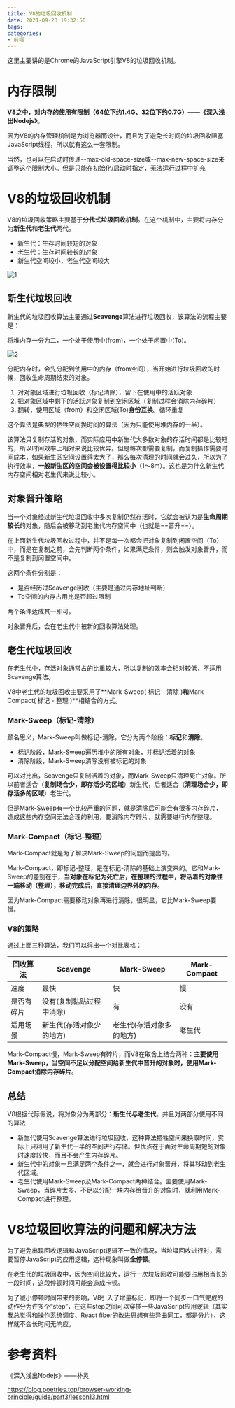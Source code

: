 ```yaml
---
title: V8的垃圾回收机制
date: 2021-09-23 19:32:56
tags:
categories:
- 前端
---
```


这里主要讲的是Chrome的JavaScript引擎V8的垃圾回收机制。

# 内存限制

**V8之中，对内存的使用有限制（64位下约1.4G、32位下约0.7G）——《深入浅出Nodejs》**。

因为V8的内存管理机制是为浏览器而设计，而且为了避免长时间的垃圾回收阻塞JavaScript线程，所以就有这么一套限制。

当然，也可以在启动时传递--max-old-space-size或--max-new-space-size来调整这个限制大小。但是只能在初始化/启动时指定，无法运行过程中扩充

# V8的垃圾回收机制

V8的垃圾回收策略主要基于**分代式垃圾回收机制**。在这个机制中，主要将内存分为**新生代**和**老生代**两代。

- 新生代：生存时间较短的对象
- 老生代：生存时间较长的对象
- 新生代空间较小，老生代空间较大

![1](1.png)

## 新生代垃圾回收

新生代的垃圾回收算法主要通过**Scavenge**算法进行垃圾回收，该算法的流程主要是：

将堆内存一分为二，一个处于使用中(from)，一个处于闲置中(To)。

![2](2.png)

分配内存时，会先分配到使用中的内存（from空间），当开始进行垃圾回收的时候，回收生命周期结束的对象。

1. 对对象区域进行垃圾回收（标记清除），留下在使用中的活跃对象
2. 把对象区域中剩下的活跃对象复制到空闲区域（复制过程会消除内存碎片）
3. 翻转，使用区域（from）和空闲区域(To)**身份互换**。循环重复

这个算法是典型的牺牲空间换时间的算法（因为只能使用堆内存的一半）。

该算法只复制存活的对象，而实际应用中新生代大多数对象的存活时间都是比较短的，所以时间效率上相对来说比较优异。但是每次都需要复制，而复制操作需要时间成本，如果新生区空间设置得太大了，那么每次清理的时间就会过久，所以为了执行效率，**一般新生区的空间会被设置得比较小**（1～8m）。这也是为什么新生代内存空间相对老生代来说比较小。



## 对象晋升策略

当一个对象经过新生代垃圾回收中多次复制仍然存活时，它就会被认为是**生命周期较长**的对象，随后会被移动到老生代内存空间中（也就是==晋升==）。

在上面新生代垃圾回收过程中，并不是每一次都会把对象复制到闲置空间（To）中，而是在复制之前，会先判断两个条件，如果满足条件，则会触发对象晋升，而不是复制到闲置空间中。

这两个条件分别是：

- 是否经历过Scavenge回收（主要是通过内存地址判断）
- To空间的内存占用比是否超过限制

两个条件达成其一即可。

对象晋升后，会在老生代中被新的回收算法处理。

## 老生代垃圾回收

在老生代中，存活对象通常占的比重较大，所以复制的效率会相对较低，不适用Scavenge算法。

V8中老生代的垃圾回收主要采用了**Mark-Sweep( 标记 - 清除 )**和**Mark-Compact( 标记 - 整理 )**相结合的方式。

### Mark-Sweep（标记-清除）

顾名思义，Mark-Sweep叫做标记-清除，它分为两个阶段：**标记**和**清除**。

- 标记阶段，Mark-Sweep遍历堆中的所有对象，并标记活着的对象
- 清除阶段，Mark-Sweep清除没有被标记的对象

可以对比出，Scavenge只复制活着的对象，而Mark-Sweep只清理死亡对象。所以前者适合（**复制场合少，即存活少的区域**）新生代，后者适合（**清理场合少，即存活多的区域**）老生代。

但是Mark-Sweep有一个比较严重的问题，就是清除后可能会有很多内存碎片，造成这些内存空间无法合理的利用，要消除内存碎片，就需要进行内存整理。

### Mark-Compact（标记-整理）

Mark-Compact就是为了解决Mark-Sweep的问题而提出的。

Mark-Compact，即标记-整理，是在标记-清除的基础上演变来的。它和Mark-Sweep的差别在于，**当对象在标记为死亡后，在整理的过程中，将活着的对象往一端移动（整理），移动完成后，直接清理边界外的内存**。

因为Mark-Compact需要移动对象再进行清除，很明显，它比Mark-Sweep要慢。

### V8的策略

通过上面三种算法，我们可以得出一个对比表格：

| 回收算法   | Scavenge                 | Mark-Sweep               | Mark-Compact |
| ---------- | ------------------------ | ------------------------ | ------------ |
| 速度       | 最快                     | 快                       | 慢           |
| 是否有碎片 | 没有(复制黏贴过程中消除) | 有                       | 没有         |
| 适用场景   | 新生代(存活对象少的地方) | 老生代(存活对象多的地方) | 老生代       |

Mark-Compact慢，Mark-Sweep有碎片，而V8在取舍上结合两种：**主要使用Mark-Sweep，当空间不足以分配空间给新生代中晋升的对象时，使用Mark-Compact消除内存碎片**。

## 总结

V8根据代际假说，将对象分为两部分：**新生代与老生代**。并且对两部分使用不同的算法

- 新生代使用Scavenge算法进行垃圾回收，这种算法牺牲空间来换取时间，实际上只利用了新生代一半的空间进行存储。但优点在于面对生命周期短的对象时速度较快，而且不会产生内存碎片。
- 新生代中的对象一旦满足两个条件之一，就会进行对象晋升，将其移动到老生代区域。
- 老生代使用Mark-Sweep及Mark-Compact两种结合。主要使用Mark-Sweep，当碎片太多、不足以分配一块内存给晋升的对象时，就利用Mark-Compact进行整理。

# V8垃圾回收算法的问题和解决方法

为了避免出现回收逻辑和JavaScript逻辑不一致的情况，当垃圾回收进行时，需要暂停JavaScript的应用逻辑，这种现象叫做**全停顿**。

在老生代的垃圾回收中，因为空间比较大，运行一次垃圾回收可能要占用相当长的一段时间，这段停顿时间可能会造成卡顿。

为了减小停顿时间带来的影响，V8引入了增量标记，即将一个同步一口气完成的动作分为许多个“step”，在这些step之间可以穿插一些JavaScript应用逻辑（其实我总觉得和操作系统调度、React fiber的改进思想有些异曲同工，都是分片），这样就不会长时间无响应。

# 参考资料

《深入浅出Nodejs》——朴灵

https://blog.poetries.top/browser-working-principle/guide/part3/lesson13.html

